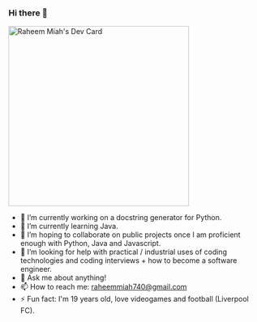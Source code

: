 ### Hi there 👋
<!--
**rmiah209/rmiah209** is a ✨ _special_ ✨ repository because its `README.md` (this file) appears on your GitHub profile.
-->
<a href="https://app.daily.dev/rm209"><img src="https://api.daily.dev/devcards/v2/DsHW5hquVBtRD9VhNo1vM.png?type=default&r=mvy" width="356" alt="Raheem Miah's Dev Card"/></a>
- 🔭 I’m currently working on a docstring generator for Python.
- 🌱 I’m currently learning Java.
- 👯 I’m hoping to collaborate on public projects once I am proficient enough with Python, Java and Javascript.
- 🤔 I’m looking for help with practical / industrial uses of coding technologies and coding interviews + how to become a software engineer.
- 💬 Ask me about anything!
- 📫 How to reach me: raheemmiah740@gmail.com
- ⚡ Fun fact: I'm 19 years old, love videogames and football (Liverpool FC).
